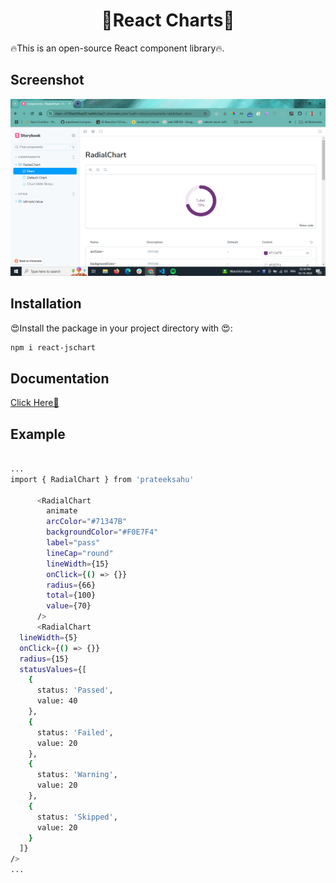 <h1 align="center">🚀React Charts🚀</h1>

🔥This is an open-source React component library🔥.

## Screenshot

![Screenshot](./Screenshot%20(207).png)


## Installation

😍Install the package in your project directory with 😍:
 
```bash
npm i react-jschart

```

## Documentation

  [Click Here🛬](https://main--6700eb006ae051ad66c5ac21.chromatic.com)
## Example

```bash

...
import { RadialChart } from 'prateeksahu'

      <RadialChart
        animate
        arcColor="#71347B"
        backgroundColor="#F0E7F4"
        label="pass"
        lineCap="round"
        lineWidth={15}
        onClick={() => {}}
        radius={66}
        total={100}
        value={70}
      />
      <RadialChart
  lineWidth={5}
  onClick={() => {}}
  radius={15}
  statusValues={[
    {
      status: 'Passed',
      value: 40
    },
    {
      status: 'Failed',
      value: 20
    },
    {
      status: 'Warning',
      value: 20
    },
    {
      status: 'Skipped',
      value: 20
    }
  ]}
/>
...
```
